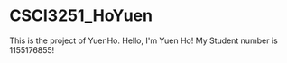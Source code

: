 # CSCI3251_HoYuen
This is the project of YuenHo.
Hello, I'm Yuen Ho!
My Student number is 1155176855!
